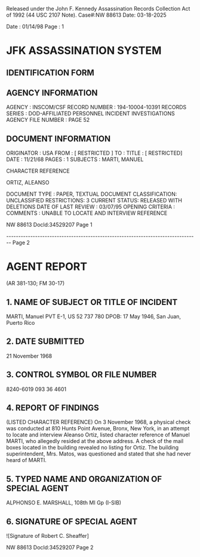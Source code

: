 Released under the John F. Kennedy
Assassination Records Collection Act of
1992 (44 USC 2107 Note). Case#:NW
88613 Date: 03-18-2025

Date : 01/14/98
Page : 1

# JFK ASSASSINATION SYSTEM
## IDENTIFICATION FORM

## AGENCY INFORMATION

AGENCY : INSCOM/CSF
RECORD NUMBER : 194-10004-10391
RECORDS SERIES : DOD-AFFILIATED PERSONNEL INCIDENT INVESTIGATIONS
AGENCY FILE NUMBER : PAGE 52

## DOCUMENT INFORMATION

ORIGINATOR : USA
FROM : [ RESTRICTED ]
TO :
TITLE : [ RESTRICTED]
DATE : 11/21/68
PAGES : 1
SUBJECTS : MARTI, MANUEL

CHARACTER REFERENCE

ORTIZ, ALEANSO

DOCUMENT TYPE : PAPER, TEXTUAL DOCUMENT
CLASSIFICATION: UNCLASSIFIED
RESTRICTIONS: 3
CURRENT STATUS: RELEASED WITH DELETIONS
DATE OF LAST REVIEW : 03/07/95
OPENING CRITERIA :
COMMENTS : UNABLE TO LOCATE AND INTERVIEW REFERENCE

NW 88613 Docld:34529207 Page 1


-------------------------------------------------------------------------------- Page 2

# AGENT REPORT
(AR 381-130; FM 30-17)

## 1. NAME OF SUBJECT OR TITLE OF INCIDENT

MARTI, Manuel
PVT E-1, US 52 737 780
DPOB: 17 May 1946, San Juan, Puerto Rico

## 2. DATE SUBMITTED

21 November 1968

## 3. CONTROL SYMBOL OR FILE NUMBER

8240-6019
093 36 4601

## 4. REPORT OF FINDINGS

(LISTED CHARACTER REFERENCE) On 3 November 1968, a physical check was conducted at 810 Hunts Point Avenue, Bronx, New York, in an attempt to locate and interview Aleanso Ortiz, listed character reference of Manuel MARTI, who allegedly resided at the above address. A check of the mail boxes located in the building revealed no listing for Ortiz. The building superintendent, Mrs. Matos, was questioned and stated that she had never heard of MARTI.


## 5. TYPED NAME AND ORGANIZATION OF SPECIAL AGENT

ALPHONSO E. MARSHALL, 108th MI Gp (I-SIB)

## 6. SIGNATURE OF SPECIAL AGENT

![Signature of Robert C. Sheaffer]

NW 88613 DocId:34529207 Page 2
